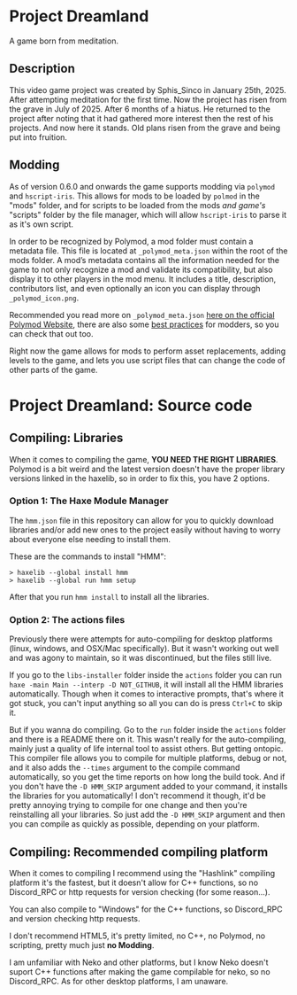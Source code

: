 # Project Dreamland
A game born from meditation.

## Description
This video game project was created by Sphis_Sinco in January 25th, 2025. After attempting meditation for the first time. Now the project has risen from the grave in July of 2025. After 6 months of a hiatus. He returned to the project after noting that it had gathered more interest then the rest of his projects. And now here it stands. Old plans risen from the grave and being put into fruition.

## Modding
As of version 0.6.0 and onwards the game supports modding via `polymod` and `hscript-iris`. This allows for mods to be loaded by `polmod` in the "mods" folder, and for scripts to be loaded from the mods *and game's* "scripts" folder by the file manager, which will allow `hscript-iris` to parse it as it's own script.

In order to be recognized by Polymod, a mod folder must contain a metadata file. This file is located at `_polymod_meta.json` within the root of the mods folder. A mod’s metadata contains all the information needed for the game to not only recognize a mod and validate its compatibility, but also display it to other players in the mod menu. It includes a title, description, contributors list, and even optionally an icon you can display through `_polymod_icon.png`.

Recommended you read more on `_polymod_meta.json` [here on the official Polymod Website](https://polymod.io/docs/mod-metadata/), there are also some [best practices](https://polymod.io/docs/best-practices/#for-modders) for modders, so you can check that out too.

Right now the game allows for mods to perform asset replacements, adding levels to the game, and lets you use script files that can change the code of other parts of the game.

# Project Dreamland: Source code
## Compiling: Libraries
When it comes to compiling the game, **YOU NEED THE RIGHT LIBRARIES**. Polymod is a bit weird and the latest version doesn't have the proper library versions linked in the haxelib, so in order to fix this, you have 2 options.

### Option 1: The Haxe Module Manager
The `hmm.json` file in this repository can allow for you to quickly download libraries and/or add new ones to the project easily without having to worry about everyone else needing to install them.

These are the commands to install "HMM":
```
> haxelib --global install hmm
> haxelib --global run hmm setup
```

After that you run `hmm install` to install all the libraries.

### Option 2: The actions files
Previously there were attempts for auto-compiling for desktop platforms (linux, windows, and OSX/Mac specifically). But it wasn't working out well and was agony to maintain, so it was discontinued, but the files still live.

If you go to the `libs-installer` folder inside the `actions` folder you can run `haxe -main Main --interp -D NOT_GITHUB`, it will install all the HMM libraries automatically. Though when it comes to interactive prompts, that's where it got stuck, you can't input anything so all you can do is press `Ctrl+C` to skip it.

But if you wanna do compiling. Go to the `run` folder inside the `actions` folder and there is a README there on it. This wasn't really for the auto-compiling, mainly just a quality of life internal tool to assist others. But getting ontopic. This compiler file allows you to compile for multiple platforms, debug or not, and it also adds the `--times` argument to the compile command automatically, so you get the time reports on how long the build took. And if you don't have the `-D HMM_SKIP` argument added to your command, it installs the libraries for you automatically! I don't recommend it though, it'd be pretty annoying trying to compile for one change and then you're reinstalling all your libraries. So just add the `-D HMM_SKIP` argument and then you can compile as quickly as possible, depending on your platform.

## Compiling: Recommended compiling platform
When it comes to compiling I recommend using the "Hashlink" compiling platform it's the fastest, but it doesn't allow for C++ functions, so no Discord_RPC or http requests for version checking (for some reason...).

You can also compile to "Windows" for the C++ functions, so Discord_RPC and version checking http requests.

I don't recommend HTML5, it's pretty limited, no C++, no Polymod, no scripting, pretty much just **no Modding**.

I am unfamiliar with Neko and other platforms, but I know Neko doesn't suport C++ functions after making the game compilable for neko, so no Discord_RPC. As for other desktop platforms, I am unaware.